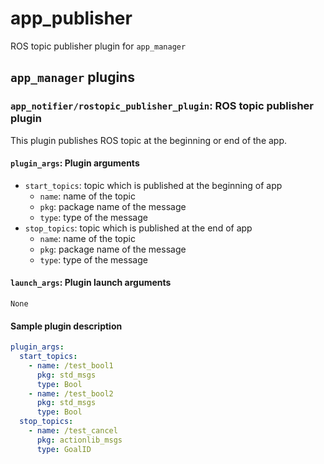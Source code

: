 # app_publisher

ROS topic publisher plugin for `app_manager`

## `app_manager` plugins

### `app_notifier/rostopic_publisher_plugin`: ROS topic publisher plugin

This plugin publishes ROS topic at the beginning or end of the app.

#### `plugin_args`: Plugin arguments

- `start_topics`: topic which is published at the beginning of app
  - `name`: name of the topic
  - `pkg`: package name of the message
  - `type`: type of the message
- `stop_topics`: topic which is published at the end of app
  - `name`: name of the topic
  - `pkg`: package name of the message
  - `type`: type of the message

#### `launch_args`: Plugin launch arguments

`None`

#### Sample plugin description

```yaml
plugin_args:
  start_topics:
    - name: /test_bool1
      pkg: std_msgs
      type: Bool
    - name: /test_bool2
      pkg: std_msgs
      type: Bool
  stop_topics:
    - name: /test_cancel
      pkg: actionlib_msgs
      type: GoalID
```
